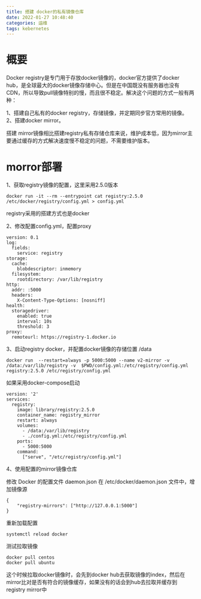 ```yaml
---
title: 搭建 docker的私有镜像仓库
date: 2022-01-27 10:48:40
categories: 运维
tags: kebernetes
---
```


# 概要
Docker registry是专门用于存放docker镜像的，docker官方提供了docker hub，是全球最大的docker镜像存储中心。但是在中国既没有服务器也没有CDN，所以导致pull镜像特别的慢，而且很不稳定。解决这个问题的方式一般有两种：

1、搭建自己私有的docker registry，存储镜像，并定期同步官方常用的镜像。
2、搭建docker mirror。

搭建 mirror镜像相比搭建registry私有存储仓库来说，维护成本低，因为mirror主要通过缓存的方式解决速度慢不稳定的问题，不需要维护版本。
<!--more-->  

# morror部署

1、获取registry镜像的配置，这里采用2.5.0版本
```shell
docker run -it --rm --entrypoint cat registry:2.5.0  /etc/docker/registry/config.yml > config.yml
```

registry采用的搭建方式也是docker

2、修改配置config.yml，配置proxy
```shell
version: 0.1
log:
  fields:
    service: registry
storage:
  cache:
    blobdescriptor: inmemory
  filesystem:
    rootdirectory: /var/lib/registry
http:
  addr: :5000
  headers:
    X-Content-Type-Options: [nosniff]
health:
  storagedriver:
    enabled: true
    interval: 10s
    threshold: 3
proxy:
  remoteurl: https://registry-1.docker.io
```

3、启动registry docker，并配置docker镜像的存储位置 /data
```
docker run  --restart=always -p 5000:5000 --name v2-mirror -v /data:/var/lib/registry -v  $PWD/config.yml:/etc/registry/config.yml registry:2.5.0 /etc/registry/config.yml
```
如果采用docker-compose启动
```shell
version: '2'
services:
  registry:
    image: library/registry:2.5.0
    container_name: registry_mirror
    restart: always
    volumes:
      - /data:/var/lib/registry
      - ./config.yml:/etc/registry/config.yml
    ports:
      - 5000:5000
    command:
      ["serve", "/etc/registry/config.yml"]
```

4、使用配置的mirror镜像仓库

修改 Docker 的配置文件 daemon.json
在 /etc/docker/daemon.json 文件中，增加镜像源
```shell
{ 
    "registry-mirrors": ["http://127.0.0.1:5000"] 
}
```
重新加载配置
```shell
systemctl reload docker
```
测试拉取镜像
```shell
docker pull centos
docker pull ubuntu
```

这个时候拉取docker镜像时，会先到docker hub去获取镜像的index，然后在mirror比对是否有符合的镜像缓存，如果没有的话会到hub去拉取并缓存到registry mirror中